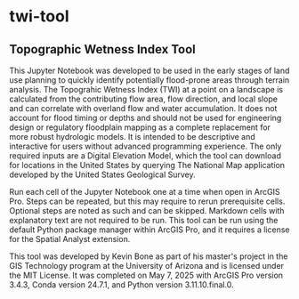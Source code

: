 # twi-tool
## Topographic Wetness Index Tool  
  
This Jupyter Notebook was developed to be used in the early stages of land use planning to quickly identify potentially flood-prone areas through terrain analysis. The Topograhic Wetness Index (TWI) at a point on a landscape is calculated from the contributing flow area, flow direction, and local slope and can correlate with overland flow and water accumulation. It does not account for flood timing or depths and should not be used for engineering design or regulatory floodplain mapping as a complete replacement for more robust hydrologic models. It is intended to be descriptive and interactive for users without advanced programming experience. The only required inputs are a Digital Elevation Model, which the tool can download for locations in the United States by querying The National Map application developed by the United States Geological Survey.  

Run each cell of the Jupyter Notebook one at a time when open in ArcGIS Pro. Steps can be repeated, but this may require to rerun prerequisite cells. Optional steps are noted as such and can be skipped. Markdown cells with explanatory text are not required to be run. This tool can be run using the default Python package manager within ArcGIS Pro, and it requires a license for the Spatial Analyst extension.  

This tool was developed by Kevin Bone as part of his master's project in the GIS Technology program at the University of Arizona and is licensed under the MIT License. It was completed on May 7, 2025 with ArcGIS Pro version 3.4.3, Conda version 24.7.1, and Python version 3.11.10.final.0.
